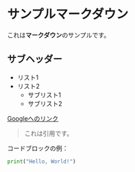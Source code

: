 # サンプルマークダウン

これは**マークダウン**のサンプルです。

## サブヘッダー

- リスト1
- リスト2
  - サブリスト1
  - サブリスト2

[Googleへのリンク](https://www.google.com)

> これは引用です。

コードブロックの例：

```python
print("Hello, World!")
